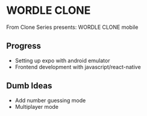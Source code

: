# WORDLE CLONE
From Clone Series presents: WORDLE CLONE mobile 

## Progress
* Setting up expo with android emulator
* Frontend development with javascript/react-native

## Dumb Ideas
* Add number guessing mode
* Multiplayer mode
